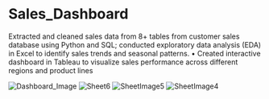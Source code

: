 # Sales_Dashboard
Extracted and cleaned sales data from 8+ tables from customer sales database using Python and SQL; conducted exploratory data analysis  (EDA) in Excel to identify sales trends and seasonal patterns. • Created interactive dashboard in Tableau to visualize sales performance across different regions and product lines

![Dashboard_Image](https://github.com/user-attachments/assets/6b6b94ff-be65-4a62-8c71-4422b13e4510)
![Sheet6](https://github.com/user-attachments/assets/0c925b10-475d-4b38-9757-6c83449367d2)
![SheetImage5](https://github.com/user-attachments/assets/50e1703c-05f3-4f26-82ec-c01b90da5e97)
![SheetImage4](https://github.com/user-attachments/assets/aba3794e-0073-4259-8e60-9e6f48ae761f)
